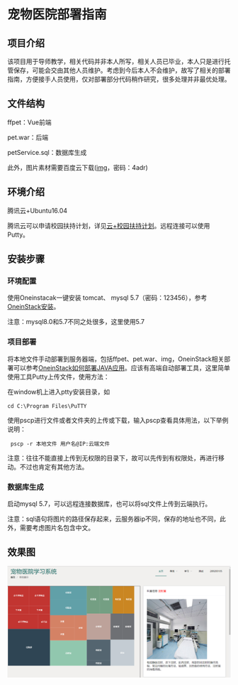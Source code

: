 # 宠物医院部署指南

## 项目介绍

该项目用于导师教学，相关代码并非本人所写，相关人员已毕业，本人只是进行托管保存，可能会交由其他人员维护。考虑到今后本人不会维护，故写了相关的部署指南，方便接手人员使用，仅对部署部分代码稍作研究，很多处理并非最优处理。

## 文件结构

ffpet：Vue前端

pet.war：后端

petService.sql：数据库生成

此外，图片素材需要百度云下载([img](https://pan.baidu.com/s/1k-jdtlOwnrLBgoC9XfNL3w)，密码：4adr)

## 环境介绍

腾讯云+Ubuntu16.04

腾讯云可以申请校园扶持计划，详见[云+校园扶持计划](https://cloud.tencent.com/act/campus)。远程连接可以使用Putty。

## 安装步骤

### 环境配置

使用Oneinstacak一键安装 tomcat、 mysql 5.7（密码：123456），参考[OneinStack安装](https://oneinstack.com/install/)。

注意：mysql8.0和5.7不同之处很多，这里使用5.7

### 项目部署

将本地文件手动部署到服务器端，包括ffpet、pet.war、img，OneinStack相关部署可以参考[OneinStack如何部署JAVA应用](https://oneinstack.com/question/how-to-deploy-java-application/)。应该有高端自动部署工具，这里简单使用工具Putty上传文件，使用方法：

在window机上进入ptty安装目录，如

```
cd C:\Program Files\PuTTY
```

使用pscp进行文件或者文件夹的上传或下载，输入pscp查看具体用法，以下举例说明：

```
 pscp -r 本地文件 用户名@IP:云端文件
```

注意：往往不能直接上传到无权限的目录下，故可以先传到有权限处，再进行移动。不过也肯定有其他方法。

### 数据库生成

启动mysql 5.7，可以远程连接数据库，也可以将sql文件上传到云端执行。

注意：sql语句将图片的路径保存起来，云服务器ip不同，保存的地址也不同，此外，需要考虑图片名包含中文。

## 效果图

![](img/1_1.png)

